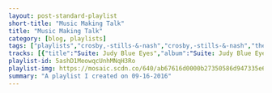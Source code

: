 ```yaml
---
layout: post-standard-playlist
short-title: "Music Making Talk"
title: "Music Making Talk"
category: [blog, playlists]
tags: ["playlists","crosby,-stills-&-nash","crosby,-stills-&-nash","the-futureheads","death-cab-for-cutie","into-it.-over-it.","the-beatles","ramones","dr.-dre","sum-41","the-postal-service","the-beatles","david-bowie,-ken-scott","starlight-mints","the-black-keys","pedro-the-lion","galantis","calvin-harris,-alesso,-hurts","pretty-girls-make-graves","big-sean","ratatat","islands","fun.","cazzette,-the-high","kid-rock"]
tracks: [{"title":"Suite: Judy Blue Eyes","album":"Suite: Judy Blue Eyes / Long Time Gone","artists":"Crosby, Stills & Nash"},{"title":"Suite: Judy Blue Eyes - 2005 Remaster","album":"Crosby, Stills & Nash","artists":"Crosby, Stills & Nash"},{"title":"Hounds of Love","album":"The Futureheads (UK Formats)","artists":"The Futureheads"},{"title":"Title Track","album":"We Have The Facts And We're Voting Yes","artists":"Death Cab for Cutie"},{"title":"Fak It","album":"52 Weeks","artists":"Into It. Over It."},{"title":"Drive My Car - Remastered 2009","album":"Rubber Soul (Remastered)","artists":"The Beatles"},{"title":"Judy Is A Punk - Remastered Version","album":"Ramones","artists":"Ramones"},{"title":"What's The Difference - Instrumental","album":"2001 Instrumental","artists":"Dr. Dre"},{"title":"In Too Deep","album":"All Killer, No Filler","artists":"Sum 41"},{"title":"Such Great Heights","album":"Give Up","artists":"The Postal Service"},{"title":"Day Tripper - Remastered 2015","album":"1 (Remastered)","artists":"The Beatles"},{"title":"Queen Bitch - 1999 Remastered Version","album":"Hunky Dory","artists":"David Bowie, Ken Scott"},{"title":"Brass Digger","album":"Built on Squares","artists":"Starlight Mints"},{"title":"All Hands Against His Own","album":"Rubber Factory","artists":"The Black Keys"},{"title":"The Longer I Lay Here","album":"It's Hard To Find A Friend [Remastered]","artists":"Pedro The Lion"},{"title":"No Money","album":"No Money","artists":"Galantis"},{"title":"Under Control (feat. Hurts)","album":"Motion","artists":"Calvin Harris, Alesso, Hurts"},{"title":"Bring It On Golden Pond","album":"Good Health","artists":"Pretty Girls Make Graves"},{"title":"Win Some, Lose Some","album":"Dark Sky Paradise","artists":"Big Sean"},{"title":"Wildcat","album":"Classics","artists":"Ratatat"},{"title":"Heartbeat","album":"Vapours","artists":"Islands"},{"title":"Some Nights","album":"Some Nights","artists":"fun."},{"title":"Sleepless - Radio Edit","album":"Sleepless","artists":"CAZZETTE, The High"},{"title":"Only God Knows Why","album":"Devil Without a Cause","artists":"Kid Rock"}]
playlist-id: 5ashD1MeowqcUnhMNqH3Ro
playlist-img: https://mosaic.scdn.co/640/ab67616d0000b27350586d947335e6a1b23534abab67616d0000b2735a1416c20b04bfd638ede674ab67616d0000b273ba56a468ea81c84203a7346bab67616d0000b273e637e963df477221fbf16677
summary: "A playlist I created on 09-16-2016"
---
```

